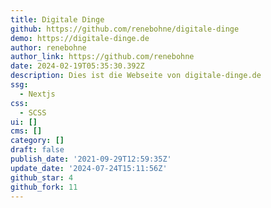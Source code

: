 ```yaml
---
title: Digitale Dinge
github: https://github.com/renebohne/digitale-dinge
demo: https://digitale-dinge.de
author: renebohne
author_link: https://github.com/renebohne
date: 2024-02-19T05:35:30.392Z
description: Dies ist die Webseite von digitale-dinge.de
ssg:
  - Nextjs
css:
  - SCSS
ui: []
cms: []
category: []
draft: false
publish_date: '2021-09-29T12:59:35Z'
update_date: '2024-07-24T15:11:56Z'
github_star: 4
github_fork: 11
---
```


